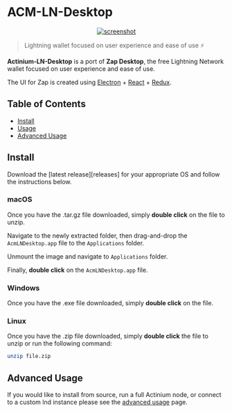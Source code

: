 # ACM-LN-Desktop

<p align='center'>
  <a href='https://actinium.org'>
    <img src='https://i.imgur.com/O1m9wMP.png' alt='screenshot' />
  </a>
</p>

> Lightning wallet focused on user experience and ease of use ⚡️

**Actinium-LN-Desktop** is a port of **Zap Desktop**, the free Lightning Network wallet focused on user experience and ease of use.

The UI for Zap is created using
[Electron](https://electron.atom.io/) + [React](https://facebook.github.io/react/) + [Redux](https://github.com/reactjs/redux/tree/master/docs).

## Table of Contents

- [Install](#install)
- [Usage](#usage)
- [Advanced Usage](#advanced-usage)

## Install

Download the [latest release][releases] for your appropriate OS and follow the instructions below.

### macOS

Once you have the .tar.gz file downloaded, simply **double click** on the file to unzip.

Navigate to the newly extracted folder, then drag-and-drop the `AcmLNDesktop.app` file to the `Applications` folder.

Unmount the image and navigate to `Applications` folder.

Finally, **double click** on the `AcmLNDesktop.app` file.

### Windows

Once you have the .exe file downloaded, simply **double click** on the file.

### Linux

Once you have the .zip file downloaded, simply **double click** the file to unzip or run the following command:

```bash
unzip file.zip
```

## Advanced Usage

If you would like to install from source, run a full Actinium node, or connect to a custom lnd instance please see the [advanced usage](ADVANCED.md) page.

